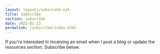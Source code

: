 ```yaml
---
layout: layouts/subscribe.njk
title: Subscribe
section: subscribe
date: 2021-01-12
permalink: /subscribe/index.html
---
```


If you're interested in receiving an email when I post a blog or update the resources section. Subscribe below. 